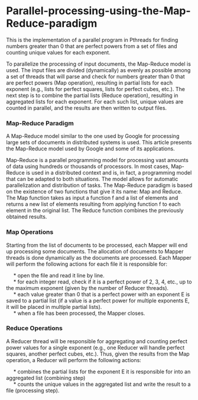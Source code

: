 # Parallel-processing-using-the-Map-Reduce-paradigm

This is the implementation of a parallel program in Pthreads for finding numbers greater than 0 that are perfect powers from a set of files and counting unique values for each exponent.

To parallelize the processing of input documents, the Map-Reduce model is used. The input files are divided (dynamically) as evenly as possible among a set of threads that will parse and check for numbers greater than 0 that are perfect powers (Map operation), resulting in partial lists for each exponent (e.g., lists for perfect squares, lists for perfect cubes, etc.). The next step is to combine the partial lists (Reduce operation), resulting in aggregated lists for each exponent. For each such list, unique values are counted in parallel, and the results are then written to output files. <br>

### Map-Reduce Paradigm

A Map-Reduce model similar to the one used by Google for processing large sets of documents in distributed systems is used. This article presents the Map-Reduce model used by Google and some of its applications.

Map-Reduce is a parallel programming model for processing vast amounts of data using hundreds or thousands of processors. In most cases, Map-Reduce is used in a distributed context and is, in fact, a programming model that can be adapted to both situations. The model allows for automatic parallelization and distribution of tasks. The Map-Reduce paradigm is based on the existence of two functions that give it its name: Map and Reduce. The Map function takes as input a function f and a list of elements and returns a new list of elements resulting from applying function f to each element in the original list. The Reduce function combines the previously obtained results. <br>

### Map Operations
Starting from the list of documents to be processed, each Mapper will end up processing some documents. The allocation of documents to Mapper threads is done dynamically as the documents are processed. Each Mapper will perform the following actions for each file it is responsible for:

&nbsp;&nbsp;&nbsp;&nbsp;&nbsp;* open the file and read it line by line. <br>
&nbsp;&nbsp;&nbsp;&nbsp;&nbsp;* for each integer read, check if it is a perfect power of 2, 3, 4, etc., up to the maximum exponent (given by the number of Reducer threads). <br>
&nbsp;&nbsp;&nbsp;&nbsp;&nbsp;* each value greater than 0 that is a perfect power with an exponent E is saved to a partial list (if a value is a perfect power for multiple exponents E, it will be placed in multiple partial lists). <br>
&nbsp;&nbsp;&nbsp;&nbsp;&nbsp;* when a file has been processed, the Mapper closes. <br>


### Reduce Operations

A Reducer thread will be responsible for aggregating and counting perfect power values for a single exponent (e.g., one Reducer will handle perfect squares, another perfect cubes, etc.). Thus, given the results from the Map operation, a Reducer will perform the following actions:

&nbsp;&nbsp;&nbsp;&nbsp;&nbsp;* combines the partial lists for the exponent E it is responsible for into an aggregated list (combining step) <br>
&nbsp;&nbsp;&nbsp;&nbsp;&nbsp;* counts the unique values in the aggregated list and write the result to a file (processing step). <br>

